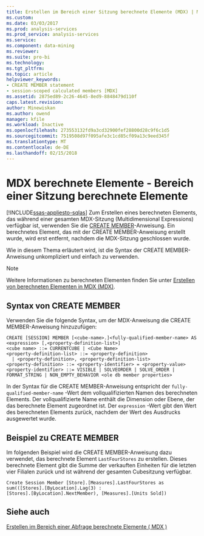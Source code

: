 ```yaml
---
title: Erstellen im Bereich einer Sitzung berechnete Elemente (MDX) | Microsoft Docs
ms.custom: 
ms.date: 03/03/2017
ms.prod: analysis-services
ms.prod_service: analysis-services
ms.service: 
ms.component: data-mining
ms.reviewer: 
ms.suite: pro-bi
ms.technology: 
ms.tgt_pltfrm: 
ms.topic: article
helpviewer_keywords:
- CREATE MEMBER statement
- session-scoped calculated members [MDX]
ms.assetid: 2875ed89-2c26-4645-8ed9-8848479d110f
caps.latest.revision: 
author: Minewiskan
ms.author: owend
manager: kfile
ms.workload: Inactive
ms.openlocfilehash: 273553132fd9a3cd32900fef28800d28c9f6c1d5
ms.sourcegitcommit: 7519508d97f095afe3c1cd85cf09a13c9eed345f
ms.translationtype: MT
ms.contentlocale: de-DE
ms.lasthandoff: 02/15/2018
---
```

# <a name="mdx-calculated-members---session-scoped-calculated-members"></a>MDX berechnete Elemente - Bereich einer Sitzung berechnete Elemente
[!INCLUDE[ssas-appliesto-sqlas](../../../includes/ssas-appliesto-sqlas.md)]
Zum Erstellen eines berechneten Elements, das während einer gesamten MDX-Sitzung (Multidimensional Expressions) verfügbar ist, verwenden Sie die [CREATE MEMBER](../../../mdx/mdx-data-definition-create-member.md)-Anweisung. Ein berechnetes Element, das mit der CREATE MEMBER-Anweisung erstellt wurde, wird erst entfernt, nachdem die MDX-Sitzung geschlossen wurde.  
  
 Wie in diesem Thema erläutert wird, ist die Syntax der CREATE MEMBER-Anweisung unkompliziert und einfach zu verwenden.  
  
> [!NOTE]  
>  Weitere Informationen zu berechneten Elementen finden Sie unter [Erstellen von berechneten Elementen in MDX &#40;MDX&#41;](../../../analysis-services/multidimensional-models/mdx/mdx-calculated-members-building-calculated-members.md).  
  
## <a name="create-member-syntax"></a>Syntax von CREATE MEMBER  
 Verwenden Sie die folgende Syntax, um der MDX-Anweisung die CREATE MEMBER-Anweisung hinzuzufügen:  
  
```  
CREATE [SESSION] MEMBER [<cube-name>.]<fully-qualified-member-name> AS <expression> [,<property-definition-list>]  
<cube name> ::= CURRENTCUBE | <Cube Name>  
<property-definition-list> ::= <property-definition>  
  | <property-definition>, <property-definition-list>  
<property-definition> ::= <property-identifier> = <property-value>  
<property-identifier> ::= VISIBLE | SOLVEORDER | SOLVE_ORDER | FORMAT_STRING | NON_EMPTY_BEHAVIOR <ole db member properties>  
```  
  
 In der Syntax für die CREATE MEMBER-Anweisung entspricht der `fully-qualified-member-name` -Wert dem vollqualifizierten Namen des berechneten Elements. Der vollqualifizierte Name enthält die Dimension oder Ebene, der das berechnete Element zugeordnet ist. Der `expression` -Wert gibt den Wert des berechneten Elements zurück, nachdem der Wert des Ausdrucks ausgewertet wurde.  
  
## <a name="create-member-example"></a>Beispiel zu CREATE MEMBER  
 Im folgenden Beispiel wird die CREATE MEMBER-Anweisung dazu verwendet, das berechnete Element `LastFourStores` zu erstellen. Dieses berechnete Element gibt die Summe der verkauften Einheiten für die letzten vier Filialen zurück und ist während der gesamten Cubesitzung verfügbar.  
  
```  
Create Session Member [Store].[Measures].LastFourStores as   
sum(([Stores].[ByLocation].Lag(3) :  
[Stores].[ByLocation].NextMember), [Measures].[Units Sold])  
```  
  
## <a name="see-also"></a>Siehe auch  
 [Erstellen im Bereich einer Abfrage berechnete Elemente &#40; MDX &#41;](../../../analysis-services/multidimensional-models/mdx/mdx-calculated-members-query-scoped-calculated-members.md)  
  
  
